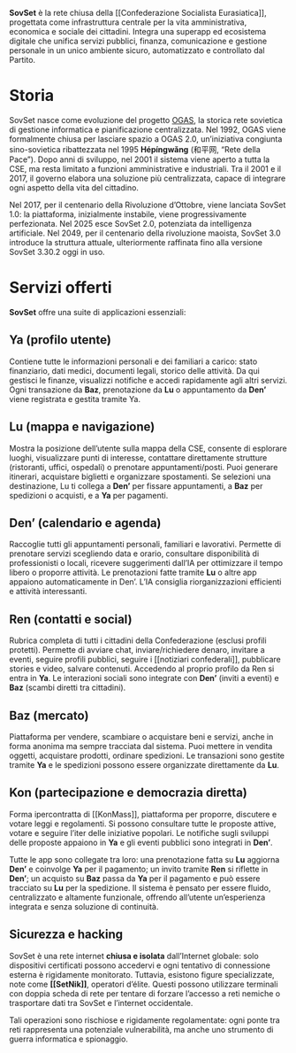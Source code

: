 **SovSet** è la rete chiusa della [[Confederazione Socialista Eurasiatica]], progettata come infrastruttura centrale per la vita amministrativa, economica e sociale dei cittadini. Integra una superapp ed ecosistema digitale che unifica servizi pubblici, finanza, comunicazione e gestione personale in un unico ambiente sicuro, automatizzato e controllato dal Partito.
# Storia
SovSet nasce come evoluzione del progetto [OGAS](https://it.wikipedia.org/wiki/OGAS), la storica rete sovietica di gestione informatica e pianificazione centralizzata. Nel 1992, OGAS viene formalmente chiusa per lasciare spazio a OGAS 2.0, un’iniziativa congiunta sino-sovietica ribattezzata nel 1995 **Hépíngwǎng** (和平网, “Rete della Pace”). Dopo anni di sviluppo, nel 2001 il sistema viene aperto a tutta la CSE, ma resta limitato a funzioni amministrative e industriali. Tra il 2001 e il 2017, il governo elabora una soluzione più centralizzata, capace di integrare ogni aspetto della vita del cittadino. 

Nel 2017, per il centenario della Rivoluzione d’Ottobre, viene lanciata SovSet 1.0: la piattaforma, inizialmente instabile, viene progressivamente perfezionata. Nel 2025 esce SovSet 2.0, potenziata da intelligenza artificiale. Nel 2049, per il centenario della rivoluzione maoista, SovSet 3.0 introduce la struttura attuale, ulteriormente raffinata fino alla versione SovSet 3.30.2 oggi in uso.
# Servizi offerti
**SovSet** offre una suite di applicazioni essenziali:
## Ya (profilo utente)
Contiene tutte le informazioni personali e dei familiari a carico: stato finanziario, dati medici, documenti legali, storico delle attività. Da qui gestisci le finanze, visualizzi notifiche e accedi rapidamente agli altri servizi. Ogni transazione da **Baz**, prenotazione da **Lu** o appuntamento da **Den’** viene registrata e gestita tramite Ya.
## Lu (mappa e navigazione)
Mostra la posizione dell’utente sulla mappa della CSE, consente di esplorare luoghi, visualizzare punti di interesse, contattare direttamente strutture (ristoranti, uffici, ospedali) o prenotare appuntamenti/posti. Puoi generare itinerari, acquistare biglietti e organizzare spostamenti. Se selezioni una destinazione, Lu ti collega a **Den’** per fissare appuntamenti, a **Baz** per spedizioni o acquisti, e a **Ya** per pagamenti.
## Den’ (calendario e agenda)
Raccoglie tutti gli appuntamenti personali, familiari e lavorativi. Permette di prenotare servizi scegliendo data e orario, consultare disponibilità di professionisti o locali, ricevere suggerimenti dall’IA per ottimizzare il tempo libero o proporre attività. Le prenotazioni fatte tramite **Lu** o altre app appaiono automaticamente in Den’. L’IA consiglia riorganizzazioni efficienti e attività interessanti. 
## Ren (contatti e social)
Rubrica completa di tutti i cittadini della Confederazione (esclusi profili protetti). Permette di avviare chat, inviare/richiedere denaro, invitare a eventi, seguire profili pubblici, seguire i [[notiziari confederali]], pubblicare stories e video, salvare contenuti. Accedendo al proprio profilo da Ren si entra in **Ya**. Le interazioni sociali sono integrate con **Den’** (inviti a eventi) e **Baz** (scambi diretti tra cittadini).
## Baz (mercato)
Piattaforma per vendere, scambiare o acquistare beni e servizi, anche in forma anonima ma sempre tracciata dal sistema. Puoi mettere in vendita oggetti, acquistare prodotti, ordinare spedizioni. Le transazioni sono gestite tramite **Ya** e le spedizioni possono essere organizzate direttamente da **Lu**.
## Kon (partecipazione e democrazia diretta)
Forma ipercontratta di [[KonMass]], piattaforma per proporre, discutere e votare leggi e regolamenti. Si possono consultare tutte le proposte attive, votare e seguire l’iter delle iniziative popolari. Le notifiche sugli sviluppi delle proposte appaiono in **Ya** e gli eventi pubblici sono integrati in **Den’**.

Tutte le app sono collegate tra loro: una prenotazione fatta su **Lu** aggiorna **Den’** e coinvolge **Ya** per il pagamento; un invito tramite **Ren** si riflette in **Den’**; un acquisto su **Baz** passa da **Ya** per il pagamento e può essere tracciato su **Lu** per la spedizione. Il sistema è pensato per essere fluido, centralizzato e altamente funzionale, offrendo all’utente un’esperienza integrata e senza soluzione di continuità.

## Sicurezza e hacking
SovSet è una rete internet **chiusa e isolata** dall’Internet globale: solo dispositivi certificati possono accedervi e ogni tentativo di connessione esterna è rigidamente monitorato. Tuttavia, esistono figure specializzate, note come **[[SetNik]]**, operatori d’élite. Questi possono utilizzare terminali con doppia scheda di rete per tentare di forzare l’accesso a reti nemiche o trasportare dati tra SovSet e l’internet occidentale.

Tali operazioni sono rischiose e rigidamente regolamentate: ogni ponte tra reti rappresenta una potenziale vulnerabilità, ma anche uno strumento di guerra informatica e spionaggio.